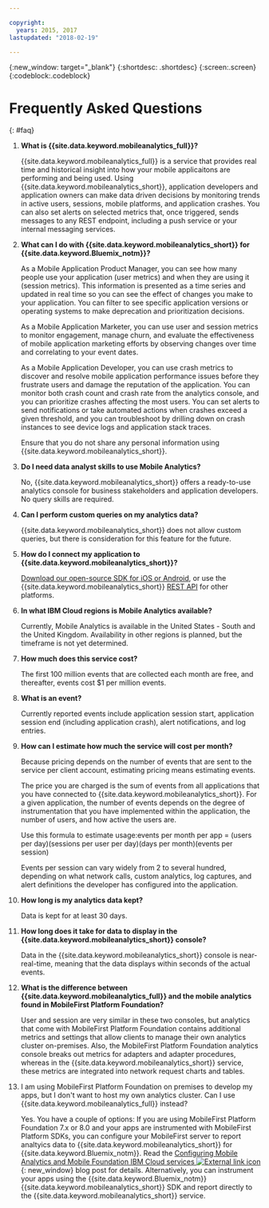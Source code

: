 ```yaml
---

copyright:
  years: 2015, 2017
lastupdated: "2018-02-19"

---
```

{:new_window: target="_blank"}
{:shortdesc: .shortdesc}
{:screen:.screen}
{:codeblock:.codeblock}


# Frequently Asked Questions 
{: #faq}


1. **What is {{site.data.keyword.mobileanalytics_full}}?**
	
	{{site.data.keyword.mobileanalytics_full}} is a service that provides real time and historical insight into how your mobile applicaitons are performing and being used. Using {{site.data.keyword.mobileanalytics_short}}, application developers and application owners can make data driven decisions by monitoring trends in active users, sessions, mobile platforms, and application crashes. You can also set alerts on selected metrics that, once triggered, sends messages to any REST endpoint, including a push service or your internal messaging services.


2. **What can I do with {{site.data.keyword.mobileanalytics_short}} for {{site.data.keyword.Bluemix_notm}}?**

	As a Mobile Application Product Manager, you can see how many people use your application (user metrics) and when they are using it (session metrics). This information is presented as a time series and updated in real time so you can see the effect of changes you make to your application. You can filter to see specific application versions or operating systems to make deprecation and prioritization decisions. 
	
	As a Mobile Application Marketer, you can use user and session metrics to monitor engagement, manage churn, and evaluate the effectiveness of mobile application marketing efforts by observing changes over time and correlating to your event dates.
	
	As a Mobile Application Developer, you can use crash metrics to discover and resolve mobile application performance issues before they frustrate users and damage the reputation of the application. You can monitor both crash count and crash rate from the analytics console, and you can prioritize crashes affecting the most users. You can set alerts to send notifications or take automated actions when crashes exceed a given threshold, and you can troubleshoot by drilling down on crash instances to see device logs and application stack traces.
	
	Ensure that you do not share any personal information using {{site.data.keyword.mobileanalytics_short}}.

3. **Do I need data analyst skills to use Mobile Analytics?**

	No, {{site.data.keyword.mobileanalytics_short}} offers a ready-to-use analytics console for business stakeholders and application developers. No query skills are required.

4. **Can I perform custom queries on my analytics data?**

    {{site.data.keyword.mobileanalytics_short}} does not allow custom queries, but there is consideration for this feature for the future.
	
5. **How do I connect my application to {{site.data.keyword.mobileanalytics_short}}?**

    [Download our open-source SDK for iOS or Android](install-client-sdk.html), or use the {{site.data.keyword.mobileanalytics_short}} [REST API](https://mobile-analytics-dashboard.{DomainName}/analytics-service/) for other platforms. 

6. **In what IBM Cloud regions is Mobile Analytics available?**

    Currently, Mobile Analytics is available in the United States - South and the United Kingdom. Availability in other regions is planned, but the timeframe is not yet determined.

7. **How much does this service cost?**

    The first 100 million events that are collected each month are free, and thereafter, events cost $1 per million events.
	
8. **What is an event?**

    Currently reported events include application session start, application session end (including application crash), alert notifications, and log entries.
	
9. **How can I estimate how much the service will cost per month?**

    Because pricing depends on the number of events that are sent to the service per client account, estimating pricing means estimating events.  
	
	The price you are charged is the sum of events from all applications that you have connected to {{site.data.keyword.mobileanalytics_short}}. For a given application, the number of events depends on the degree of instrumentation that you have implemented within the application, the number of users, and how active the users are. 
	
	Use this formula to estimate usage:events per month per app = (users per day)(sessions per user per day)(days per month)(events per session)
	
	Events per session can vary widely from 2 to several hundred, depending on what network calls, custom analytics, log captures, and alert definitions the developer has configured into the application.

9. **How long is my analytics data kept?**

    Data is kept for at least 30 days.
	
10. **How long does it take for data to display in the {{site.data.keyword.mobileanalytics_short}} console?**

    Data in the {{site.data.keyword.mobileanalytics_short}} console is near-real-time, meaning that the data displays within seconds of the actual events.
	
11. **What is the difference between {{site.data.keyword.mobileanalytics_full}} and the mobile analytics found in MobileFirst Platform Foundation?**

    User and session are very similar in these two consoles, but analytics that come with MobileFirst Platform Foundation contains additional metrics and settings that allow clients to manage their own analytics cluster on-premises. Also, the MobileFirst Platform Foundation analytics console breaks out metrics for adapters and adapter procedures, whereas in the {{site.data.keyword.mobileanalytics_short}} service, these metrics are integrated into network request charts and tables.
	
12. I am using MobileFirst Platform Foundation on premises to develop my apps, but I don't want to host my own analytics cluster. Can I use {{site.data.keyword.mobileanalytics_full}} instead?

    Yes. You have a couple of options: If you are using MobileFirst Platform Foundation 7.x or 8.0 and your apps are instrumented with MobileFirst Platform SDKs, you can configure your MobileFirst server to report analtyics data to {{site.data.keyword.mobileanalytics_short}} for {{site.data.keyword.Bluemix_notm}}. Read the [Configuring Mobile Analytics and Mobile Foundation IBM Cloud services ![External link icon](../../icons/launch-glyph.svg "External link icon")](https://mobilefirstplatform.ibmcloud.com/blog/2016/07/11/analytics-bm-service/){: new_window} blog post for details. Alternatively, you can instrument your apps using the {{site.data.keyword.Bluemix_notm}} {{site.data.keyword.mobileanalytics_short}} SDK and report directly to the {{site.data.keyword.mobileanalytics_short}} service.